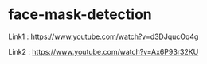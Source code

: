 # face-mask-detection

Link1 : https://www.youtube.com/watch?v=d3DJqucOq4g

Link2 : https://www.youtube.com/watch?v=Ax6P93r32KU

